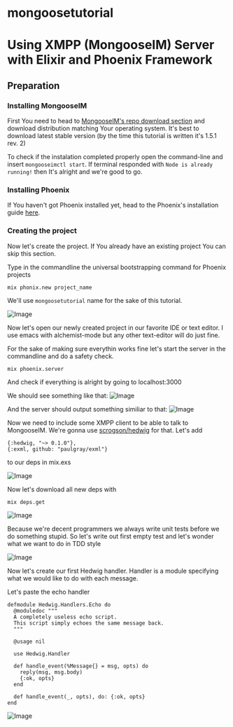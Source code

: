 # mongoosetutorial

# Using XMPP (MongooseIM) Server with Elixir and Phoenix Framework

## Preparation
### Installing MongooseIM
First You need to head to [MongooseIM's repo download section](https://github.com/esl/MongooseIM#download-packages) and download distribution matching Your operating system. It's best to download latest stable version (by the time this tutorial is written it's 1.5.1 rev. 2)

To check if the instalation completed properly open the command-line and insert `mongooseimctl start`. If terminal responded with `Node is already running!` then It's alright and we're good to go.

### Installing Phoenix
If You haven't got Phoenix installed yet, head to the Phoenix's installation guide [here](http://www.phoenixframework.org/docs/installation).

### Creating the project

Now let's create the project. If You already have an existing project You can skip this section.

Type in the commandline the universal bootstrapping command for Phoenix projects

    mix phonix.new project_name

We'll use `mongoosetutorial` name for the sake of this tutorial.

![Image](../master/tutorial/resources/step1.gif?raw=true)

Now let's open our newly created project in our favorite IDE or text editor. I use emacs with alchemist-mode but any other text-editor will do just fine.

For the sake of making sure everythin works fine let's start the server in the commandline and do a safety check.

    mix phoenix.server
    
And check if everything is alright by going to localhost:3000

We should see something like that: 
![Image](../master/tutorial/resources/step3.png?raw=true)

And the server should output something similiar to that:
![Image](../master/tutorial/resources/step2.gif?raw=true)

Now we need to include some XMPP client to be able to talk to MongooseIM.
We're gonna use [scrogson/hedwig](https://github.com/scrogson/hedwig) for that.
Let's add 

    {:hedwig, "~> 0.1.0"},
    {:exml, github: "paulgray/exml"}
    
to our deps in mix.exs

![Image](../master/tutorial/resources/step4.gif?raw=true)

Now let's download all new deps with 

    mix deps.get
    
![Image](../master/tutorial/resources/step5.gif?raw=true)

Because we're decent programmers we always write unit tests before we do something stupid.
So let's write out first empty test and let's wonder what we want to do in TDD style

![Image](../master/tutorial/resources/step6.gif?raw=true)

Now let's create our first Hedwig handler. Handler is a module specifying what we would like to do with each message.

Let's paste the echo handler

    defmodule Hedwig.Handlers.Echo do
      @moduledoc """
      A completely useless echo script.
      This script simply echoes the same message back.
      """
      
      @usage nil
      
      use Hedwig.Handler
      
      def handle_event(%Message{} = msg, opts) do
        reply(msg, msg.body)
        {:ok, opts}
      end
      
      def handle_event(_, opts), do: {:ok, opts}
    end

![Image](../master/tutorial/resources/step7.gif?raw=true)




